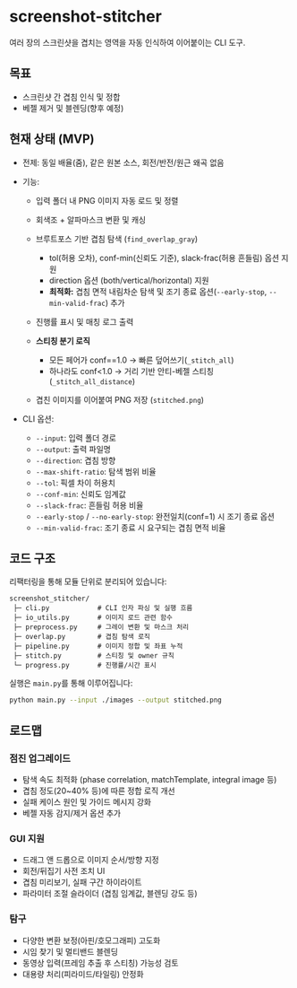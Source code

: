 # screenshot-stitcher

여러 장의 스크린샷을 겹치는 영역을 자동 인식하여 이어붙이는 CLI 도구.

## 목표

* 스크린샷 간 겹침 인식 및 정합
* 베젤 제거 및 블렌딩(향후 예정)

## 현재 상태 (MVP)

* 전제: 동일 배율(줌), 같은 원본 소스, 회전/반전/원근 왜곡 없음
* 기능:

  * 입력 폴더 내 PNG 이미지 자동 로드 및 정렬
  * 회색조 + 알파마스크 변환 및 캐싱
  * 브루트포스 기반 겹침 탐색 (`find_overlap_gray`)

    * tol(허용 오차), conf-min(신뢰도 기준), slack-frac(허용 흔들림) 옵션 지원
    * direction 옵션 (both/vertical/horizontal) 지원
    * **최적화:** 겹침 면적 내림차순 탐색 및 조기 종료 옵션(`--early-stop`, `--min-valid-frac`) 추가
  * 진행률 표시 및 매칭 로그 출력
  * **스티칭 분기 로직**

    * 모든 페어가 conf==1.0 → 빠른 덮어쓰기(`_stitch_all`)
    * 하나라도 conf<1.0 → 거리 기반 안티-베젤 스티칭(`_stitch_all_distance`)
  * 겹친 이미지를 이어붙여 PNG 저장 (`stitched.png`)
* CLI 옵션:

  * `--input`: 입력 폴더 경로
  * `--output`: 출력 파일명
  * `--direction`: 겹침 방향
  * `--max-shift-ratio`: 탐색 범위 비율
  * `--tol`: 픽셀 차이 허용치
  * `--conf-min`: 신뢰도 임계값
  * `--slack-frac`: 흔들림 허용 비율
  * `--early-stop` / `--no-early-stop`: 완전일치(conf=1) 시 조기 종료 옵션
  * `--min-valid-frac`: 조기 종료 시 요구되는 겹침 면적 비율

## 코드 구조

리팩터링을 통해 모듈 단위로 분리되어 있습니다:

```
screenshot_stitcher/
 ├─ cli.py            # CLI 인자 파싱 및 실행 흐름
 ├─ io_utils.py       # 이미지 로드 관련 함수
 ├─ preprocess.py     # 그레이 변환 및 마스크 처리
 ├─ overlap.py        # 겹침 탐색 로직
 ├─ pipeline.py       # 이미지 정합 및 좌표 누적
 ├─ stitch.py         # 스티칭 및 owner 규칙
 └─ progress.py       # 진행률/시간 표시
```

실행은 `main.py`를 통해 이루어집니다:

```bash
python main.py --input ./images --output stitched.png
```

## 로드맵

### 점진 업그레이드

* 탐색 속도 최적화 (phase correlation, matchTemplate, integral image 등)
* 겹침 정도(20\~40% 등)에 따른 정합 로직 개선
* 실패 케이스 원인 및 가이드 메시지 강화
* 베젤 자동 감지/제거 옵션 추가

### GUI 지원

* 드래그 앤 드롭으로 이미지 순서/방향 지정
* 회전/뒤집기 사전 조치 UI
* 겹침 미리보기, 실패 구간 하이라이트
* 파라미터 조절 슬라이더 (겹침 임계값, 블렌딩 강도 등)

### 탐구

* 다양한 변환 보정(아핀/호모그래피) 고도화
* 시임 찾기 및 멀티밴드 블렌딩
* 동영상 입력(프레임 추출 후 스티칭) 가능성 검토
* 대용량 처리(피라미드/타일링) 안정화
